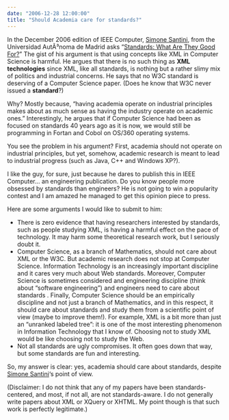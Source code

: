 ```yaml
---
date: "2006-12-28 12:00:00"
title: "Should Academia care for standards?"
---
```




In the December 2006 edition of IEEE Computer, [Simone Santini](http://arantxa.ii.uam.es/~ssantini/), from the Universidad AutÃ³noma de Madrid asks &ldquo;[Standards: What Are They Good For?](http://www.computer.org/csdl/mags/co/2006/12/rz140-abs.html)&rdquo; The gist of his argument is that using concepts like XML in Computer Science is harmful. He argues that there is no such thing as __XML technologies__ since XML, like all standards, is nothing but a rather slimy mix of politics and industrial concerns. He says that no W3C standard is deserving of a Computer Science paper. (Does he know that W3C never issued a __standard__?)

Why? Mostly because, &ldquo;having academia operate on industrial principles makes about as much sense as having the industry operate on academic ones.&rdquo; Interestingly, he argues that if Computer Science had been as focused on standards 40 years ago as it is now, we would still be programming in Fortan and Cobol on OS/360 operating systems.

You see the problem in his argument? First, academia should not operate on industrial principles, but yet, somehow, academic research is meant to lead to industrial progress (such as Java, C++ and Windows XP?).

I like the guy, for sure, just because he dares to publish this in IEEE Computer&hellip; an engineering publication. Do you know people more obsessed by standards than engineers? He is not going to win a popularity contest and I am amazed he managed to get this opinion piece to press.

Here are some arguments I would like to submit to him:

- There is zero evidence that having researchers interested by standards, such as people studying XML, is having a harmful effect on the pace of technology. It may harm some theoretical research work, but I seriously doubt it.
- Computer Science, as a branch of Mathematics, should not care about XML or the W3C. But academic research does not stop at Computer Science. Information Technology is an increasingly important discipline and it cares very much about Web standards. Moreover, Computer Science is sometimes considered and engineering discipline (think about &ldquo;software engineering&rdquo;) and engineers need to care about standards . Finally, Computer Science should be an empirically discipline and not just a branch of Mathematics, and in this respect, it should care about standards and study them from a scientific point of view (maybe to improve them!). For example, XML is a bit more than just an &ldquo;unranked labeled tree&rdquo;: it is one of the most interesting phenomenon in Information Technology that I know of. Choosing not to study XML would be like choosing not to study the Web.
- Not all standards are ugly compromises. It often goes down that way, but some standards are fun and interesting.


So, my answer is clear: yes, academia should care about standards, despite [Simone Santini](http://arantxa.ii.uam.es/~ssantini/)&lsquo;s point of view.

(Disclaimer: I do not think that any of my papers have been standards-centered, and most, if not all, are not standards-aware. I do not generally write papers about XML or XQuery or XHTML. My point though is that such work is perfectly legitimate.)

